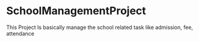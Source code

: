 # SchoolManagementProject
This Project Is basically manage the school related task like admission, fee, attendance
